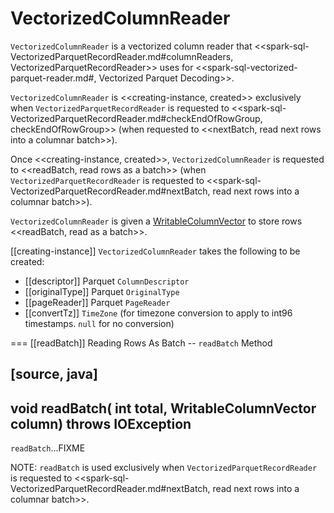 # VectorizedColumnReader

`VectorizedColumnReader` is a vectorized column reader that <<spark-sql-VectorizedParquetRecordReader.md#columnReaders, VectorizedParquetRecordReader>> uses for <<spark-sql-vectorized-parquet-reader.md#, Vectorized Parquet Decoding>>.

`VectorizedColumnReader` is <<creating-instance, created>> exclusively when `VectorizedParquetRecordReader` is requested to <<spark-sql-VectorizedParquetRecordReader.md#checkEndOfRowGroup, checkEndOfRowGroup>> (when requested to <<nextBatch, read next rows into a columnar batch>>).

Once <<creating-instance, created>>, `VectorizedColumnReader` is requested to <<readBatch, read rows as a batch>> (when `VectorizedParquetRecordReader` is requested to <<spark-sql-VectorizedParquetRecordReader.md#nextBatch, read next rows into a columnar batch>>).

`VectorizedColumnReader` is given a [WritableColumnVector](WritableColumnVector.md) to store rows  <<readBatch, read as a batch>>.

[[creating-instance]]
`VectorizedColumnReader` takes the following to be created:

* [[descriptor]] Parquet `ColumnDescriptor`
* [[originalType]] Parquet `OriginalType`
* [[pageReader]] Parquet `PageReader`
* [[convertTz]] `TimeZone` (for timezone conversion to apply to int96 timestamps. `null` for no conversion)

=== [[readBatch]] Reading Rows As Batch -- `readBatch` Method

[source, java]
----
void readBatch(
  int total,
  WritableColumnVector column) throws IOException
----

`readBatch`...FIXME

NOTE: `readBatch` is used exclusively when `VectorizedParquetRecordReader` is requested to <<spark-sql-VectorizedParquetRecordReader.md#nextBatch, read next rows into a columnar batch>>.
